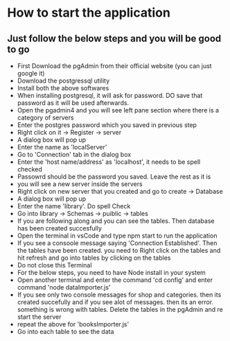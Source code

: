 # How to start the application
## Just follow the below steps and you will be good to go
- First Download the pgAdmin from their official website (you can just google it)
- Download the postgressql utility
- Install both the above softwares
- When installing postgresql, it will ask for password. DO save that password as it will be used afterwards.
- Open the pgadmin4 and you will see left pane section where there is a category of servers
- Enter the postgres password which you saved in previous step
- Right click on it -> Register -> server 
- A dialog box will pop up 
- Enter the name as 'localServer'
- Go to 'Connection' tab in the dialog box
- Enter the 'host name/address' as 'localhost', it needs to be spell checked
- Passowrd should be the password you saved. Leave the rest as it is
- you will see a new server inside the servers
- Right click on new server that you created and go to create -> Database
- A dialog box will pop up
- Enter the name 'library'. Do spell Check
- Go into library -> Schemas -> puiblic -> tables
- If you are following along and you can see the tables. Then database has been created succesfully
- Open the terminal in vsCode and type npm start to run the application
- If you see a consoole message saying 'Connection Established'. Then the tables have been created. you need to Right click on the  tables and hit refresh and go into tables by clicking on the tables
- Do not close this Terminal
- For the below steps, you need to have Node install in your system
- Open another terminal and enter the command 'cd config' and enter command 'node dataImporter.js'
- If you see only two console messages for shop and categories. then its created succefully and if you see alot of messages. then its an error. something is wrong with tables. Delete the tables in the pgAdmin and re start the server
-  repeat the above for 'booksImporter.js'
- Go into each table to see the data